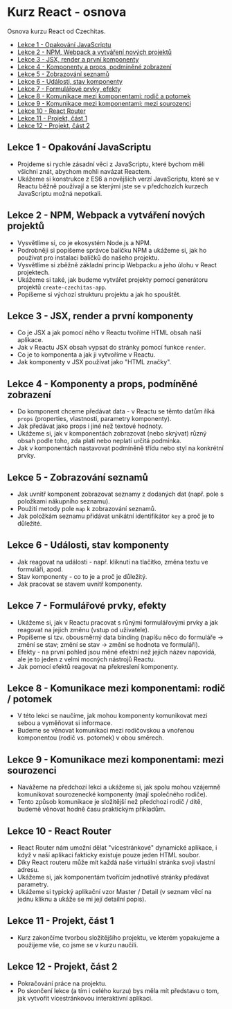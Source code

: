 # Kurz React - osnova

Osnova kurzu React od Czechitas.

- [Lekce 1 - Opakování JavaScriptu](#lekce-1---opakování-javascriptu)
- [Lekce 2 - NPM, Webpack a vytváření nových projektů](#lekce-2---npm-webpack-a-vytváření-nových-projektů)
- [Lekce 3 - JSX, render a první komponenty](#lekce-3---jsx-render-a-první-komponenty)
- [Lekce 4 - Komponenty a props, podmíněné zobrazení](#lekce-4---komponenty-a-props-podmíněné-zobrazení)
- [Lekce 5 - Zobrazování seznamů](#lekce-5---zobrazování-seznamů)
- [Lekce 6 - Události, stav komponenty](#lekce-6---události-stav-komponenty)
- [Lekce 7 - Formulářové prvky, efekty](#lekce-7---formulářové-prvky-efekty)
- [Lekce 8 - Komunikace mezi komponentami: rodič a potomek](#lekce-8---komunikace-mezi-komponentami-rodič-a-potomek)
- [Lekce 9 - Komunikace mezi komponentami: mezi sourozenci](#lekce-9---komunikace-mezi-komponentami-mezi-sourozenci)
- [Lekce 10 - React Router](#lekce-10---react-router)
- [Lekce 11 - Projekt, část 1](#lekce-11---projekt-část-1)
- [Lekce 12 - Projekt, část 2](#lekce-12---projekt-část-2)




## Lekce 1 - Opakování JavaScriptu

- Projdeme si rychle zásadní věci z JavaScriptu, které bychom měli všichni znát, abychom mohli navázat Reactem.
- Ukážeme si  konstrukce z ES6 a novějších verzí JavaScriptu, které se v Reactu běžně používají a se kterými jste se v předchozích kurzech JavaScriptu možná nepotkali.


## Lekce 2 - NPM, Webpack a vytváření nových projektů

- Vysvětlíme si, co je ekosystém Node.js a NPM.
- Podrobněji si popíšeme správce balíčku NPM a ukážeme si, jak ho používat pro instalaci balíčků do našeho projektu.
- Vysvětlíme si zběžně základní princip Webpacku a jeho úlohu v React projektech.
- Ukážeme si také, jak budeme vytvářet projekty pomocí generátoru projektů `create-czechitas-app`.
- Popíšeme si výchozí strukturu projektu a jak ho spouštět.


## Lekce 3 - JSX, render a první komponenty

- Co je JSX a jak pomocí něho v Reactu tvoříme HTML obsah naší aplikace.
- Jak v Reactu JSX obsah vypsat do stránky pomocí funkce `render`.
- Co je to komponenta a jak ji vytvoříme v Reactu.
- Jak komponenty v JSX používat jako "HTML značky".


## Lekce 4 - Komponenty a props, podmíněné zobrazení

- Do komponent chceme předávat data - v Reactu se těmto datům říká `props` (properties, vlastnosti, parametry komponenty).
- Jak předávat jako props i jiné než textové hodnoty.
- Ukážeme si, jak v komponentách zobrazovat (nebo skrývat) různý obsah podle toho, zda platí nebo neplatí určitá podmínka.
- Jak v komponentách nastavovat podmíněně třídu nebo styl na konkrétní prvky.


## Lekce 5 - Zobrazování seznamů

- Jak uvnitř komponent zobrazovat seznamy z dodaných dat (např. pole s položkami nákupního seznamu).
- Použití metody pole `map` k zobrazování seznamů.
- Jak položkám seznamu přidávat unikátní identifikátor `key` a proč je to důležité.


## Lekce 6 - Události, stav komponenty

- Jak reagovat na události - např. kliknutí na tlačítko, změna textu ve formuláři, apod.
- Stav komponenty - co to je a proč je důležitý.
- Jak pracovat se stavem uvnitř komponenty.


## Lekce 7 - Formulářové prvky, efekty

- Ukážeme si, jak v Reactu pracovat s růnými formulářovými prvky a jak reagovat na jejich změnu (vstup od uživatele).
- Popíšeme si tzv. obousměrný data binding (napíšu něco do formuláře → změní se stav; změní se stav → změní se hodnota ve formuláři).
- Efekty - na první pohled jsou měné efektní než jejich název napovídá, ale je to jeden z velmi mocných nástrojů Reactu.
- Jak pomocí efektů reagovat na překreslení komponenty.


## Lekce 8 - Komunikace mezi komponentami: rodič / potomek

- V této lekci se naučíme, jak mohou komponenty komunikovat mezi sebou a vyměňovat si informace.
- Budeme se věnovat komunikaci mezi rodičovskou a vnořenou komponentou (rodič vs. potomek) v obou směrech.


## Lekce 9 - Komunikace mezi komponentami: mezi sourozenci

- Navážeme na předchozí lekci a ukážeme si, jak spolu mohou vzájemně komunikovat sourozenecké komponenty (mají společného rodiče).
- Tento způsob komunikace je složitější než předchozí rodič / dítě, budemě věnovat hodně času praktickým příkladům.


## Lekce 10 - React Router

- React Router nám umožní dělat "vícestránkové" dynamické aplikace, i když v naší aplikaci fakticky existuje pouze jeden HTML soubor.
- Díky React routeru může mít každá naše virtuální stránka svoji vlastní adresu.
- Ukážeme si, jak komponentám tvořícím jednotlivé stránky předávat parametry.
- Ukážeme si typický aplikační vzor Master / Detail (v seznam věcí na jednu kliknu a ukáže se mi její detailní popis).


## Lekce 11 - Projekt, část 1

- Kurz zakončíme tvorbou složitějšího projektu, ve kterém yopakujeme a použijeme vše, co jsme se v kurzu naučili.


## Lekce 12 - Projekt, část 2

- Pokračování práce na projektu.
- Po skončení lekce (a tím i celého kurzu) bys měla mít představu o tom, jak vytvořit vícestránkovou interaktivní aplikaci.


